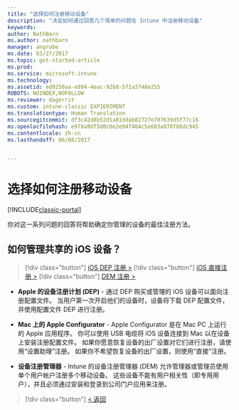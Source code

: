 ```yaml
---
title: "选择如何注册移动设备"
description: "决定如何通过回答几个简单的问题在 Intune 中注册移动设备"
keywords: 
author: NathBarn
ms.author: nathbarn
manager: angrobe
ms.date: 03/27/2017
ms.topic: get-started-article
ms.prod: 
ms.service: microsoft-intune
ms.technology: 
ms.assetid: ed9250aa-e894-4eac-92b8-5f1a3748e255
ROBOTS: NOINDEX,NOFOLLOW
ms.reviewer: dagerrit
ms.custom: intune-classic EXPIERIMENT
ms.translationtype: Human Translation
ms.sourcegitcommit: df3c42d8b52d1a01ddab82727e707639d5f77c16
ms.openlocfilehash: e978a9df5d0c0e2e94f484c5e683a970f66dc945
ms.contentlocale: zh-cn
ms.lasthandoff: 06/08/2017


---
```

# <a name="choose-how-to-enroll-mobile-devices"></a>选择如何注册移动设备

[!INCLUDE[classic-portal](../includes/classic-portal.md)]

你对这一系列问题的回答将帮助确定你管理的设备的最佳注册方法。

## <a name="how-will-you-manage-shared-ios-devices"></a>**如何管理共享的 iOS 设备？**

> [!div class="button"]
[iOS DEP 注册 >](/intune-classic/deploy-use/ios-device-enrollment-program-in-microsoft-intune)
> [!div class="button"]
[iOS 直接注册 >](/intune-classic/deploy-use/ios-direct-enrollment-in-microsoft-intune)
> [!div class="button"]
[DEM 注册 >](/intune-classic/deploy-use/enroll-corporate-owned-devices-with-the-device-enrollment-manager-in-microsoft-intune)

  - **Apple 的设备注册计划 (DEP)** - 通过 DEP 购买或管理的 iOS 设备可以面向注册配置文件。 当用户第一次开启他们的设备时，设备将下载 DEP 配置文件，并使用配置文件 DEP 进行注册。

  - **Mac 上的 Apple Configurator** - Apple Configurator 是在 Mac PC 上运行的 Apple 应用程序。 你可以使用 USB 电缆将 iOS 设备连接到 Mac 以在设备上安装注册配置文件。 如果你愿意恢复设备的出厂设置对它们进行注册，请使用“设置助理”注册。 如果你不希望恢复设备的出厂设置，则使用“直接”注册。

  - **设备注册管理器** - Intune 的设备注册管理器 (DEM) 允许管理器或管理员使用单个用户帐户注册多个移动设备。 这些设备不能有用户相关性（即专用用户），并且必须通过安装和登录到公司门户应用来注册。

> [!div class="button"]
[< 返回](choose-how-to-enroll-devices3.md)

